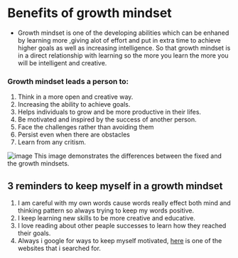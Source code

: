 
# **Benefits of growth mindset**
* Growth mindset is one of the developing abilities which can be enhaned 
by learning more ,giving alot of effort and put in extra time to achieve higher goals
as well as increasing intelligence. So that growth mindset is in a direct relationship with learning so the more you learn the more you will be intelligent and creative.
### Growth mindset leads a person to:

1. Think in a more open and creative way.
2. Increasing the ability to achieve goals.  
3. Helps individuals to grow and be more productive in their
lifes.
4. Be motivated and inspired by the success of another person.
5. Face the challenges rather than avoiding them
6. Persist even when there are obstacles
7. Learn from any critism.


![image](https://3kllhk1ibq34qk6sp3bhtox1-wpengine.netdna-ssl.com/wp-content/uploads/NewGrowthMindset2.png) This image demonstrates the differences between the fixed and the growth mindsets.

## 3 reminders to keep myself in a growth mindset
1. I am careful with my own words cause words really effect both mind and thinking pattern so always trying to keep my words positive.
2. I keep learning new skills to be more creative and educative.
3. I love reading about other peaple successes to learn how they reached their goals.
4. Always i google for ways to keep myself motivated, [here](https://www.wikihow.com/Stay-Motivated) is one of the websites that i searched for.
